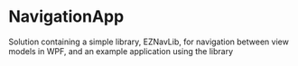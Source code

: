 # NavigationApp
Solution containing a simple library, EZNavLib, for navigation between view models in WPF, and an example application using the library
